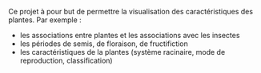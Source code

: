 

Ce projet à pour but de permettre la visualisation des caractéristiques des plantes. Par exemple :
- les associations entre plantes et les associations avec les insectes
- les périodes de semis, de floraison, de fructifiction
- les caractéristiques de la plantes (système racinaire, mode de reproduction, classification)